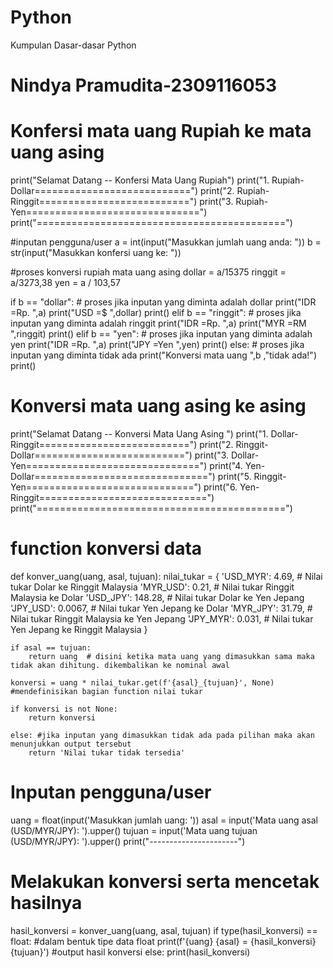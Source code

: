 # Python
Kumpulan Dasar-dasar Python
# Nindya Pramudita-2309116053

# Konfersi mata uang Rupiah ke mata uang asing
print("Selamat Datang -- Konfersi Mata Uang Rupiah")
print("1. Rupiah-Dollar===========================")
print("2. Rupiah-Ringgit==========================")
print("3. Rupiah-Yen==============================")
print("===========================================")

#inputan pengguna/user
a = int(input("Masukkan jumlah uang anda: "))
b = str(input("Masukkan konfersi uang ke: "))

#proses konversi rupiah mata uang asing
dollar = a/15375
ringgit = a/3273,38
yen = a / 103,57

if b == "dollar": # proses jika inputan yang diminta adalah dollar
 print("IDR =Rp. ",a)
 print("USD =$ ",dollar)
 print()
elif b == "ringgit": # proses jika inputan yang diminta adalah ringgit
  print("IDR =Rp. ",a)
  print("MYR =RM ",ringgit)
  print()
elif b == "yen":  # proses jika inputan yang diminta adalah yen
  print("IDR =Rp. ",a)
  print("JPY =Yen ",yen)
  print()
else:  # proses jika inputan yang diminta tidak ada
   print("Konversi mata uang ",b ,"tidak ada!")
   print()
  


# Konversi mata uang asing ke asing
print("Selamat Datang -- Konversi Mata Uang Asing ")
print("1. Dollar-Ringgit==========================")
print("2. Ringgit-Dollar==========================")
print("3. Dollar-Yen==============================")
print("4. Yen-Dollar==============================")
print("5. Ringgit-Yen=============================")
print("6. Yen-Ringgit=============================")
print("===========================================")

# function konversi data
def konver_uang(uang, asal, tujuan):
    nilai_tukar = {
        'USD_MYR': 4.69,  # Nilai tukar Dolar ke Ringgit Malaysia
        'MYR_USD': 0.21,  # Nilai tukar Ringgit Malaysia ke Dolar
        'USD_JPY': 148.28,  # Nilai tukar Dolar ke Yen Jepang
        'JPY_USD': 0.0067,  # Nilai tukar Yen Jepang ke Dolar
        'MYR_JPY': 31.79,  # Nilai tukar Ringgit Malaysia ke Yen Jepang
        'JPY_MYR': 0.031,  # Nilai tukar Yen Jepang ke Ringgit Malaysia
    }

    if asal == tujuan:
        return uang  # disini ketika mata uang yang dimasukkan sama maka tidak akan dihitung. dikembalikan ke nominal awal

    konversi = uang * nilai_tukar.get(f'{asal}_{tujuan}', None) #mendefinisikan bagian function nilai tukar

    if konversi is not None:
        return konversi
    
    else: #jika inputan yang dimasukkan tidak ada pada pilihan maka akan menunjukkan output tersebut
        return 'Nilai tukar tidak tersedia' 

# Inputan pengguna/user
uang = float(input('Masukkan jumlah uang: '))
asal = input('Mata uang asal (USD/MYR/JPY): ').upper()
tujuan = input('Mata uang tujuan (USD/MYR/JPY): ').upper()
print("----------------------")


# Melakukan konversi serta mencetak hasilnya
hasil_konversi = konver_uang(uang, asal, tujuan)
if type(hasil_konversi) == float: #dalam bentuk tipe data float
    print(f'{uang} {asal} = {hasil_konversi} {tujuan}') #output hasil konversi
else:
    print(hasil_konversi)
